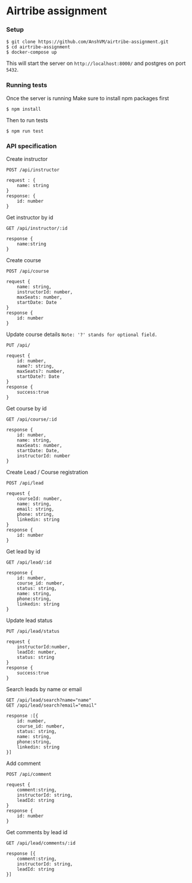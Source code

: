 # Airtribe assignment

### Setup
```
$ git clone https://github.com/AnshVM/airtribe-assignment.git
$ cd airtribe-assignment
$ docker-compose up
```
This will start the server on ```http://localhost:8000/``` and postgres on port ```5432```.

### Running tests
Once the server is running
Make sure to install npm packages first
```
$ npm install
```
Then to run tests
```
$ npm run test
```


### API specification
Create instructor
```
POST /api/instructor

request : {
	name: string
}
response: {
	id: number
}
```

Get instructor by id
```
GET /api/instructor/:id

response {
	name:string
}
```
Create course
```
POST /api/course

request {
	name: string,
	instructorId: number,
	maxSeats: number,
	startDate: Date
}
response {
	id: number
}
```
Update course details
```Note: '?' stands for optional field.```
```
PUT /api/

request {
	id: number,
	name?: string,
	maxSeats?: number,
	startDate?: Date
}
response {
	success:true
}
```
Get course by id 
```
GET /api/course/:id

response {
	id: number,
	name: string,
	maxSeats: number,
	startDate: Date,
	instructorId: number
}
```

Create Lead / Course registration
```
POST /api/lead

request {
	courseId: number,
	name: string,
	email: string,
	phone: string,
	linkedin: string
}
response {
	id: number
}
```
Get lead by id
```
GET /api/lead/:id

response {
	id: number,
	course_id: number,
	status: string,
	name: string,
	phone:string,
	linkedin: string
}
```
Update lead status
```
PUT /api/lead/status

request {
	instructorId:number,
	leadId: number,
	status: string
}
response {
	success:true
}
```

Search leads by name or email
```
GET /api/lead/search?name="name"
GET /api/lead/search?email="email"

response :[{
	id: number,
	course_id: number,
	status: string,
	name: string,
	phone:string,
	linkedin: string
}]
```
Add comment
```
POST /api/comment

request {
	comment:string,
	instructorId: string,
	leadId: string
}
response {
	id: number
}
```

Get comments by lead id
```
GET /api/lead/comments/:id

response [{
	comment:string,
	instructorId: string,
	leadId: string
}]

```
